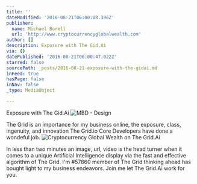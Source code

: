 ```yaml
---
title: ''
dateModified: '2016-08-21T06:00:08.396Z'
publisher:
  name: Michael Borell
  url: 'http://www.cryptocurrencyglobalwealth.com'
author: []
description: Exposure with The Gid.Ai
via: {}
datePublished: '2016-08-21T06:00:47.022Z'
starred: false
sourcePath: _posts/2016-08-21-exposure-with-the-gidai.md
inFeed: true
hasPage: false
inNav: false
_type: MediaObject

---
```

Exposure with The Gid.Ai
![MBD - Design](https://the-grid-user-content.s3-us-west-2.amazonaws.com/30286c8e-e5c2-4826-97f4-7770396cdc12.jpg)

The Grid is an importance for my business online, the exposure, class, ingenuity, and innovation The Grid.io Core Developers have done a wondeful job.
![Cryptocurrency Global Wealth on The Grid.Ai](https://the-grid-user-content.s3-us-west-2.amazonaws.com/0bd04db9-48be-4609-97d8-673c68cc2855.jpg)

In less than two minutes an image, url, video is the head turner when it comes to a unique Artificial Intelligence display via the fast and effective algorithm of The Grid. I'm \#57860 member of The Grid thinking ahead has bought light to my business endeavors. Join me let The Grid.Ai work for you.